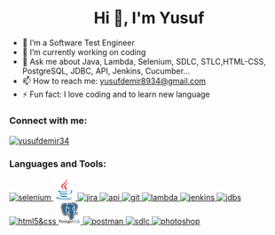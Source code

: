 <h1 align="center">Hi 👋, I'm Yusuf</h1>

- 🌱 I’m a Software Test Engineer
- 🔭 I’m currently working on coding
- 💬 Ask me about Java, Lambda, Selenium, SDLC, STLC,HTML-CSS, PostgreSQL, JDBC, API, Jenkins, Cucumber...
- 📫 How to reach me: yusufdemir8934@gmail.com
- ⚡ Fun fact: I love coding and to learn new language

<h3 align="left">Connect with me:</h3>
<p align="left">
<a href="https://linkedin.com/in/yusufdemir34" target="blank"><img align="center" src="https://camo.githubusercontent.com/a80d00f23720d0bc9f55481cfcd77ab79e141606829cf16ec43f8cacc7741e46/68747470733a2f2f696d672e736869656c64732e696f2f62616467652f4c696e6b6564496e2d3030373742353f7374796c653d666f722d7468652d6261646765266c6f676f3d6c696e6b6564696e266c6f676f436f6c6f723d7768697465" alt="yusufdemir34" height="30" width="80" /></a>
</p>

<h3 align="left">Languages and Tools:</h3>
<p align="left">
      <a href="https://www.selenium.dev/" target="_blank" rel="noreferrer">
        <img
          src="https://upload.wikimedia.org/wikipedia/commons/thumb/d/d5/Selenium_Logo.png/220px-Selenium_Logo.png"
          alt="selenium"
          width="40"
          height="40"
        />
      </a>
      <a href="https://www.java.com" target="_blank" rel="noreferrer">
        <img
          src="https://raw.githubusercontent.com/devicons/devicon/master/icons/java/java-original.svg"
          alt="java"
          width="40"
          height="40"
        />
      </a>
      <a
        href="https://www.atlassian.com/software/jira"
        target="_blank"
        rel="noreferrer"
      >
        <img
          src="https://res.cloudinary.com/hevo/image/upload/c_scale,w_300,h_178,dpr_2/f_auto,q_auto/v1637916318/hevo-learn/Jira-Testing-Jira-logo.png?_i=AA"
          alt="jira"
          width="40"
          height="40"
        />
      </a>
      <a
        href="https://www.guru99.com/rest-assured.html"
        target="_blank"
        rel="noreferrer"
      >
        <img
          src="https://banner2.cleanpng.com/20180821/px/kisspng-application-programming-interface-logo-image-compu-i-can-develop-back-end-rest-api-for-your-service-f-5b7c8fe20af486.3712986915348899540449.jpg"
          alt="api"
          width="40"
          height="40"
        />
      </a>
      <a href="https://git-scm.com/" target="_blank" rel="noreferrer">
        <img
          src="https://www.vectorlogo.zone/logos/git-scm/git-scm-icon.svg"
          alt="git"
          width="40"
          height="40"
        />
      </a>
      <a href="https://docs.oracle.com/javase/tutorial/java/javaOO/lambdaexpressions.html" target="_blank" rel="noreferrer">
        <img
          src="https://blogs.ashrithgn.com/content/images/2018/11/600px-AWS_Lambda_logo.svg.png"
          alt="lambda"
          width="40"
          height="40"
        />
      </a>
      <a href="https://www.jenkins.io/doc/book/using/using-local-language/" target="_blank" rel="noreferrer">
        <img
          src="https://oguzhaninan.gitlab.io/assets/img/jenkins.jpg"
          alt="jenkins"
          width="40"
          height="40"
        />
      </a>
      <a href="https://docs.oracle.com/javase/8/docs/technotes/guides/jdbc/" target="_blank" rel="noreferrer">
        <img
          src="https://miro.medium.com/max/574/0*lxJbvAVQxepIyyx9.png"
          alt="jdbs"
          width="40"
          height="40"
        />
      </a>
      <a href="https://www.w3.org/html/" target="_blank" rel="noreferrer">
        <img
          src="https://i0.wp.com/css-tricks.com/wp-content/uploads/2021/01/html5-css3.jpg?resize=498%2C249&ssl=1"
          alt="html5&css"
          width="100"
          height="40"
        />
      </a>
      <a href="https://www.postgresql.org" target="_blank" rel="noreferrer">
        <img
          src="https://raw.githubusercontent.com/devicons/devicon/master/icons/postgresql/postgresql-original-wordmark.svg"
          alt="postgresql"
          width="40"
          height="40"
        />
      </a>
      <a href="https://postman.com" target="_blank" rel="noreferrer">
        <img
          src="https://www.vectorlogo.zone/logos/getpostman/getpostman-icon.svg"
          alt="postman"
          width="40"
          height="40"
        />
      </a>
      <a href="https://www.rapid7.com/fundamentals/software-development-life-cycle-sdlc/" target="_blank" rel="noreferrer">
        <img
          src="https://outsmartteam.com/wp-content/uploads/2020/03/Image-from-iOS.jpg"
          alt="sdlc"
          width="40"
          height="40"
        />
      </a>
      <a href="https://www.photoshop.com/en" target="_blank" rel="noreferrer">
        <img
        src="https://images.anyrecover.com/anyrecoveren/images/topic/psd-file.png""
        alt="photoshop" width="40" height="40" />
      </a>
    </p>
